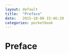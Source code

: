 ```yaml
---
layout: default
title:  "Preface"
date:   2015-10-08 15:46:20
categories: pocketbook
---
```


# Preface

[jekyll-gh]: https://github.com/jekyll/jekyll
[jekyll]:    http://jekyllrb.com
